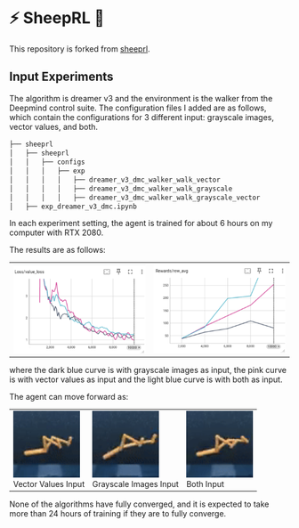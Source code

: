 # ⚡ SheepRL 🐑

This repository is forked from [sheeprl](https://github.com/Eclectic-Sheep/sheeprl).

## Input Experiments

The algorithm is dreamer v3 and the environment is the walker from the Deepmind control suite. The configuration files I added are as follows, which contain the configurations for 3 different input: grayscale images, vector values, and both.
```
├── sheeprl
│   ├── sheeprl
│   │   ├── configs
│   │   │   ├── exp
│   │   │   │   ├── dreamer_v3_dmc_walker_walk_vector
│   │   │   │   ├── dreamer_v3_dmc_walker_walk_grayscale
│   │   │   │   ├── dreamer_v3_dmc_walker_walk_grayscale_vector
│   ├── exp_dreamer_v3_dmc.ipynb
```
In each experiment setting, the agent is trained for about 6 hours on my computer with RTX 2080.

The results are as follows:
<div align="center">
  <table>
    <tr>
      <td><img src="assets/exp/value_loss.png" width="400px"></td>
      <td><img src="assets/exp/reward.png" width="400px"></td>
    </tr>
  </table>
</div>
where the dark blue curve is with grayscale images as input, the pink curve is with vector values as input and the light blue curve is with both as input.

The agent can move forward as:
<p align="center">
  <table>
    <tr>
      <td><img src="assets/exp/vector.gif" width="120" /><br>Vector Values Input</td>
      <td><img src="assets/exp/grayscale.gif" width="120" /><br>Grayscale Images Input</td>
      <td><img src="assets/exp/both.gif" width="120" /><br>Both Input</td>
    </tr>
  </table>
</p>
None of the algorithms have fully converged, and it is expected to take more than 24 hours of training if they are to fully converge.
